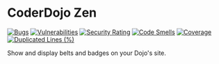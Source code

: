 # CoderDojo Zen

[![Bugs](https://sonarcloud.io/api/project_badges/measure?project=codeclubkinsale_coderdojo-zen&metric=bugs)](https://sonarcloud.io/summary/new_code?id=codeclubkinsale_coderdojo-zen)
[![Vulnerabilities](https://sonarcloud.io/api/project_badges/measure?project=codeclubkinsale_coderdojo-zen&metric=vulnerabilities)](https://sonarcloud.io/summary/new_code?id=codeclubkinsale_coderdojo-zen)
[![Security Rating](https://sonarcloud.io/api/project_badges/measure?project=codeclubkinsale_coderdojo-zen&metric=security_rating)](https://sonarcloud.io/summary/new_code?id=codeclubkinsale_coderdojo-zen)
[![Code Smells](https://sonarcloud.io/api/project_badges/measure?project=codeclubkinsale_coderdojo-zen&metric=code_smells)](https://sonarcloud.io/summary/new_code?id=codeclubkinsale_coderdojo-zen)
[![Coverage](https://sonarcloud.io/api/project_badges/measure?project=codeclubkinsale_coderdojo-zen&metric=coverage)](https://sonarcloud.io/summary/new_code?id=codeclubkinsale_coderdojo-zen)
[![Duplicated Lines (%)](https://sonarcloud.io/api/project_badges/measure?project=codeclubkinsale_coderdojo-zen&metric=duplicated_lines_density)](https://sonarcloud.io/summary/new_code?id=codeclubkinsale_coderdojo-zen)

Show and display belts and badges on your Dojo's site.
